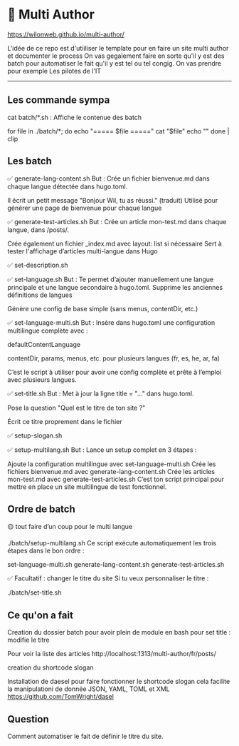# 🚀 Multi Author

https://wilonweb.github.io/multi-author/

L'idée de ce repo est d'utiiliser le template pour en faire un site multi author et documenter le process
On vas gegalement faire en sorte qu'il y est des batch pour automatiser le fait qu'il y est tel ou tel congig. 
On vas prendre pour exemple Les pilotes de l'IT 

---

## Les commande sympa
cat batch/*.sh : Affiche le contenue des batch

for file in ./batch/*; do
  echo "===== $file ====="
  cat "$file"
  echo ""
done | clip

## Les batch

✅ generate-lang-content.sh
But : Crée un fichier bienvenue.md dans chaque langue détectée dans hugo.toml.

Il écrit un petit message "Bonjour Wil, tu as réussi." (traduit)
Utilisé pour générer une page de bienvenue pour chaque langue

✅ generate-test-articles.sh
But : Crée un article mon-test.md dans chaque langue, dans /posts/.

Crée également un fichier _index.md avec layout: list si nécessaire
Sert à tester l'affichage d’articles multi-langue dans Hugo

✅ set-description.sh


✅ set-language.sh
But : Te permet d’ajouter manuellement une langue principale et une langue secondaire à hugo.toml.
Supprime les anciennes définitions de langues

Génère une config de base simple (sans menus, contentDir, etc.)

✅ set-language-multi.sh
But : Insère dans hugo.toml une configuration multilingue complète avec :

defaultContentLanguage

contentDir, params, menus, etc. pour plusieurs langues (fr, es, he, ar, fa)

C’est le script à utiliser pour avoir une config complète et prête à l’emploi avec plusieurs langues.

✅ set-title.sh
But : Met à jour la ligne title = "..." dans hugo.toml.

Pose la question "Quel est le titre de ton site ?"

Écrit ce titre proprement dans le fichier


✅ setup-slogan.sh



✅ setup-multilang.sh
But : Lance un setup complet en 3 étapes :

Ajoute la configuration multilingue avec set-language-multi.sh
Crée les fichiers bienvenue.md avec generate-lang-content.sh
Crée les articles mon-test.md avec generate-test-articles.sh
C’est ton script principal pour mettre en place un site multilingue de test fonctionnel.

## Ordre de batch

🟡 tout faire d’un coup pour le multi langue

./batch/setup-multilang.sh
Ce script exécute automatiquement les trois étapes dans le bon ordre :

set-language-multi.sh
generate-lang-content.sh
generate-test-articles.sh

✅ Facultatif : changer le titre du site
Si tu veux personnaliser le titre :

./batch/set-title.sh


## Ce qu'on a fait
Creation du dossier batch 
pour avoir plein de module en bash pour 
set title : modifie le titre

Pour voir la liste des articles 
http://localhost:1313/multi-author/fr/posts/

creation du shortcode slogan

Installation de daesel pour faire fonctionner le shortcode slogan 
cela facilite la manipulationi de donnée JSON, YAML, TOML et XML
https://github.com/TomWright/dasel




## Question 

Comment automatiser le fait de définir le titre du site. 